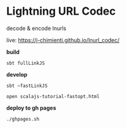 # Lightning URL Codec

decode & encode lnurls

live: https://j-chimienti.github.io/lnurl_codec/

**build**

`sbt fullLinkJS`

**develop**

`sbt ~fastLinkJS`

`open scalajs-tutorial-fastopt.html`

**deploy to gh pages**

`./ghpages.sh`

